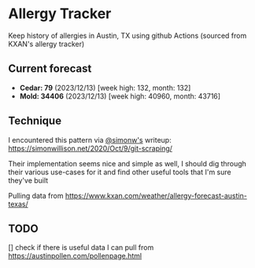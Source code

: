 # Allergy Tracker

Keep history of allergies in Austin, TX using github Actions (sourced from KXAN's allergy tracker)

## Current forecast
<!-- INJECT FORECAST -->
- **Cedar: 79** (2023/12/13)  [week high: 132, month: 132]
- **Mold: 34406** (2023/12/13)  [week high: 40960, month: 43716]
<!-- END INJECT FORECAST -->

## Technique

I encountered this pattern via [@simonw's](https://github.com/simonw) writeup: https://simonwillison.net/2020/Oct/9/git-scraping/

Their implementation seems nice and simple as well, I should dig through their various use-cases for it and find other useful tools that I'm sure they've built

Pulling data from https://www.kxan.com/weather/allergy-forecast-austin-texas/

## TODO

[] check if there is useful data I can pull from https://austinpollen.com/pollenpage.html
